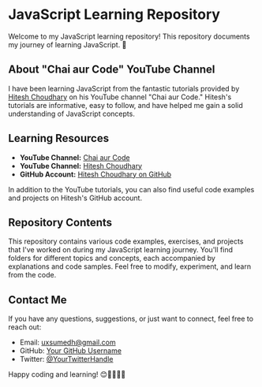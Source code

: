 # JavaScript Learning Repository

Welcome to my JavaScript learning repository! This repository documents my journey of learning JavaScript. 🚀

## About "Chai aur Code" YouTube Channel

I have been learning JavaScript from the fantastic tutorials provided by [Hitesh Choudhary](https://www.youtube.com/@chaiaurcode) on his YouTube channel "Chai aur Code." Hitesh's tutorials are informative, easy to follow, and have helped me gain a solid understanding of JavaScript concepts.

## Learning Resources

- **YouTube Channel:** [Chai aur Code](https://www.youtube.com/@chaiaurcode)
- **YouTube Channel:** [Hitesh Choudhary](https://www.youtube.com/@HiteshChoudharydotcom)
- **GitHub Account:** [Hitesh Choudhary on GitHub](https://github.com/hiteshchoudhary)

In addition to the YouTube tutorials, you can also find useful code examples and projects on Hitesh's GitHub account.

## Repository Contents

This repository contains various code examples, exercises, and projects that I've worked on during my JavaScript learning journey. You'll find folders for different topics and concepts, each accompanied by explanations and code samples. Feel free to modify, experiment, and learn from the code.

## Contact Me

If you have any questions, suggestions, or just want to connect, feel free to reach out:

- Email: uxsumedh@gmail.com
- GitHub: [Your GitHub Username](https://github.com/sumedhcode)
- Twitter: [@YourTwitterHandle](https://twitter.com/SumedhUx)

Happy coding and learning! 😊👩‍💻👨‍💻

